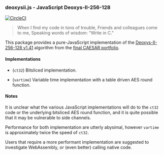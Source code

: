 ### deoxysii.js - JavaScript Deoxys-II-256-128
[![CircleCI](https://circleci.com/gh/oasislabs/deoxysii.js.svg?style=svg&circle-token=8b606daffa51d54f9fb41c95583ddebc59f064d9)](https://circleci.com/gh/oasislabs/deoxysii.js)

> When I find my code in tons of trouble,
> Friends and colleagues come to me,
> Speaking words of wisdom:
> "Write in C."

This package provides a pure-JavaScript implementation of the
[Deoxys-II-256-128 v1.41][1] algorithm from the [final CAESAR portfolio][2].

#### Implementations

 * (`ct32`) Bitsliced implementation.

 * (`vartime`) Variable time implementation with a table driven
   AES round function.

#### Notes

It is unclear what the various JavaScript implementations will do to the
`ct32` code or the underlying bitsliced AES round function, and it is
quite possible that it may be vulnerable to side channels.

Performance for both implementation are utterly abysimal, however `vartime`
is approximately twice the speed of `ct32`.

Users that require a more performant implementation are suggested to
investigate WebAssembly, or (even better) calling native code.

[1]: https://competitions.cr.yp.to/round3/deoxysv141.pdf
[2]: https://competitions.cr.yp.to/caesar-submissions.html
